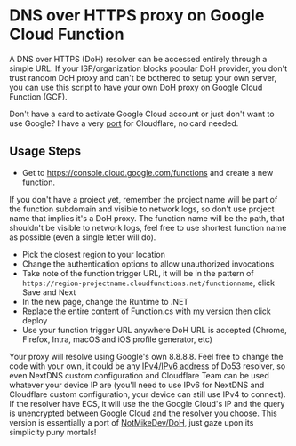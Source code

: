 # DNS over HTTPS proxy on Google Cloud Function
A DNS over HTTPS (DoH) resolver can be accessed entirely through a simple URL. If your ISP/organization blocks popular DoH provider, you don't trust random DoH proxy and can't be bothered to setup your own server, you can use this script to have your own DoH proxy on Google Cloud Function (GCF).

Don't have a card to activate Google Cloud account or just don't want to use Google? I have a very [port](https://github.com/tina-hello/doh-cf-workers) for Cloudflare, no card needed.

## Usage Steps

* Get to https://console.cloud.google.com/functions and create a new function. 

If you don't have a project yet, remember the project name will be part of the function subdomain and visible to network logs, so don't use project name that implies it's a DoH proxy. The function name will be the path, that shouldn't be visible to network logs, feel free to use shortest function name as possible (even a single letter will do).

* Pick the closest region to your location
* Change the authentication options to allow unauthorized invocations
* Take note of the function trigger URL, it will be in the pattern of `https://region-projectname.cloudfunctions.net/functionname`, click Save and Next
* In the new page, change the Runtime to .NET
* Replace the entire content of Function.cs with [my version](/Function.cs) then click deploy
* Use your function trigger URL anywhere DoH URL is accepted (Chrome, Firefox, Intra, macOS and iOS profile generator, etc)

Your proxy will resolve using Google's own 8.8.8.8. Feel free to change the code with your own, it could be any [IPv4/IPv6 address](https://kb.adguard.com/en/general/dns-providers) of Do53 resolver, so even NextDNS custom configuration and Cloudflare Team can be used whatever your device IP are (you'll need to use IPv6 for NextDNS and Cloudflare custom configuration, your device can still use IPv4 to connect). If the resolver have ECS, it will use the the Google Cloud's IP and the query is unencrypted between Google Cloud and the resolver you choose. This version is essentially a port of [NotMikeDev/DoH](https://github.com/NotMikeDEV/DoH), just gaze upon its simplicity puny mortals!

